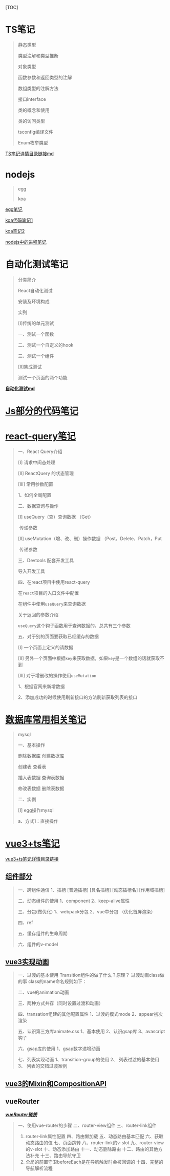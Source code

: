 [TOC]



# **TS笔记**

>  静态类型
>
>  类型注解和类型推断
>
>  对象类型
>
>  函数参数和返回类型的注解
>
>  数组类型的注解方法
>
>  接口interface
>
>  类的概念和使用
>
>  类的访问类型
>
>  tsconfig编译文件
>
>  Enum枚举类型

[TS笔记详情目录链接md](./Ts笔记/TS笔记.md)

# **nodejs**
> egg
>
> koa


[egg笔记](./egg/egg基础学习笔记.md)

[koa代码笔记1](./koa2-代码笔记)

[koa笔记2](./koa2-笔记2)

[nodejs中的进程笔记](./nodejs中的进程笔记)

# **自动化测试笔记**

> 分类简介
>
> React自动化测试
>
> 安装及环境构成
>
> 实列
>
> [I]传统的单元测试
>
> 一、测试一个函数
>
> 二、测试一个自定义的hook
>
> 三、测试一个组件
>
> [II]集成测试
>
> 测试一个页面的两个功能

**[自动化测试md](自动化测试笔记\自动化测试.md)**



# [Js部分的代码笔记](./Js部分的代码笔记)



# [react-query笔记](./react-query笔记/react-query笔记.md)

> 一、React Query介绍
>
> [I] 请求中间态处理
>
> [II] ReactQuery 的状态管理
>
> [III] 常用参数配置
>
> 1、如何全局配置
>
> 二、数据查询与操作
>
> [I] useQuery（查）查询数据 （Get）
>
> ​    传递参数
>
> [II] useMutation（增、改、删）操作数据 （Post，Delete，Patch，Put
>
> ​    传递参数
>
> 三、Devtools 配套开发工具
>
> 导入开发工具
>
> 四、在react项目中使用react-query
>
> 在`react`项目的入口文件中配置
>
> 在组件中使用`useQuery`来查询数据
>
> 关于返回的参数介绍
>
> `useQuery`这个钩子函数用于查询数据的，总共有三个参数
>
> 五、对于别的页面要获取已经缓存的数据
>
> [I] 一个页面上定义的请数据
>
> [II] 另外一个页面中根据`key`来获取数据，如果`key`是一个数组的话就获取不到
>
> [III] 对于增删改的操作使用`useMutation`
>
> 1、根据官网来新增数据
>
> 2、添加成功的时候使用刷新接口的方法刷新获取列表的接口

# [**数据库常用相关笔记**](./数据库常用相关笔记/mysql.md)
> mysql
>
> 一、基本操作
>
> 删除数据库    创建数据库
>
> 创建表      查看表
>
> 插入表数据  查询表数据
>
> 修改表数据   删除表数据
>
> 二、实例
>
> [I]  egg操作mysql
>
> a、方式1：直接操作
# [vue3+ts笔记](./vue3+ts)

[vue3+ts笔记详情目录链接](https://github.com/phj-999/JS-notes/tree/main/vue3%2Bts)

## [组件部分](https://github.com/phj-999/JS-notes/tree/main/vue3%2Bts/%E7%BB%84%E4%BB%B6%E9%83%A8%E5%88%86)

>  一、跨组件通信
>  1、插槽
>  [普通插槽]
>  [具名插槽]
>  [动态插槽名] 
>  [作用域插槽]
>
>  二、动态组件的使用
>  1、component 
>  2、keep-alive属性
>
>  三、分包(做优化)
>  1、webpack分包
>  2、vue中分包 （优化首屏渲染）
>
>  四、ref
>
>  五、缓存组件的生命周期
>
>  六、组件的v-model

## [vue3实现动画](https://github.com/phj-999/JS-notes/tree/main/vue3%2Bts/vue3%E5%AE%9E%E7%8E%B0%E5%8A%A8%E7%94%BB)

>  一、过渡的基本使用
>  Transition组件的做了什么？原理？
>  过渡动画class做的事
>  class的name命名规则如下：
>
>  二、vue的animation动画
>
>  三、两种方式共存（同时设置过渡和动画）
>
>  四、transation组建的其他配置属性
>  1、过渡的模式mode
>  2、appear初次渲染
>
>  五、认识第三方库animate.css
>  1、基本使用
>  2、认识gsap库
>  3、avascript钩子
>
>  六、gsap库的使用 
>  1、gsap数字递增动画
>
>  七、列表实现动画
>  1、transition-group的使用
>  2、 列表过渡的基本使用
>  3、 列表的交错过渡案例

## [vue3的Mixin和CompositionAPI](https://github.com/phj-999/JS-notes/tree/main/vue3%2Bts/vue3%E7%9A%84Mixin%E5%92%8CCompositionAPI)
## vueRouter

***[vueRouter链接](https://github.com/phj-999/JS-notes/tree/main/vue3%2Bts/vuerouter)***

> 一、使用vue-router的步骤
> 二、router-view组件
> 三、router-link组件
>
> 1. router-link属性配置
> 四、路由懒加载
> 五、动态路由基本匹配
> 六、获取动态路由的值
> 七、页面跳转
> 八、router-link的v-slot
> 九、router-view的v-slot
> 十、动态添加路由
> 十一、动态删除路由
> 十二、路由的其他方法补充
> 十三、路由导航守卫
> 1. 全局的前置守卫beforeEach是在导航触发时会被回调的
> 十四、完整的导航解析流程